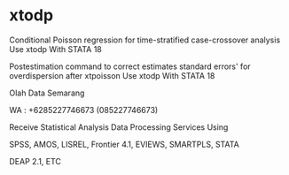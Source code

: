 # xtodp
Conditional Poisson regression for time-stratified case-crossover analysis Use xtodp With STATA 18

Postestimation command to correct estimates standard errors' for overdispersion after xtpoisson Use xtodp With STATA 18

Olah Data Semarang

WA : +6285227746673 (085227746673)

Receive Statistical Analysis Data Processing Services Using

SPSS, AMOS, LISREL, Frontier 4.1, EVIEWS, SMARTPLS, STATA

DEAP 2.1, ETC
